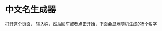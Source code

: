 # 中文名生成器

[打开这个页面](https://fanjiawei.github.io/Random-Chinese-Name/)，
输入姓，然后回车或者点击开始，下面会显示随机生成的5个名字
